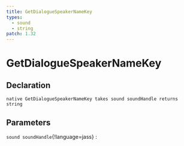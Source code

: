 ```yaml
---
title: GetDialogueSpeakerNameKey
types:
  - sound
  - string
patch: 1.32
---
```


# GetDialogueSpeakerNameKey

## Declaration

```jass
native GetDialogueSpeakerNameKey takes sound soundHandle returns string
```

## Parameters
`sound soundHandle`{!language=jass}
: 
